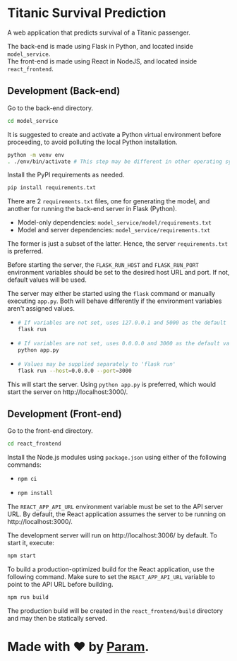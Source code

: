 # Titanic Survival Prediction
A web application that predicts survival of a Titanic passenger.

The back-end is made using Flask in Python, and located inside `model_service`.  
The front-end is made using React in NodeJS, and located inside `react_frontend`.

## Development (Back-end)
Go to the back-end directory.
``` bash
cd model_service
```

It is suggested to create and activate a Python virtual environment before proceeding, to avoid polluting the local Python installation.
``` bash
python -m venv env
. ./env/bin/activate # This step may be different in other operating systems
```

Install the PyPI requirements as needed.
``` bash
pip install requirements.txt
```

There are 2 `requirements.txt` files, one for generating the model, and another for running the back-end server in Flask (Python).
- Model-only dependencies: `model_service/model/requirements.txt`
- Model and server dependencies: `model_service/requirements.txt`

The former is just a subset of the latter. Hence, the server `requirements.txt` is preferred.

Before starting the server, the `FLASK_RUN_HOST` and `FLASK_RUN_PORT` environment variables should be set to the desired host URL and port. If not, default values will be used.

The server may either be started using the `flask` command or manually executing `app.py`. Both will behave differently if the environment variables aren't assigned values.
- ``` bash
  # If variables are not set, uses 127.0.0.1 and 5000 as the default values
  flask run
  ```
- ``` bash
  # If variables are not set, uses 0.0.0.0 and 3000 as the default values
  python app.py
  ```
- ``` bash
  # Values may be supplied separately to 'flask run'
  flask run --host=0.0.0.0 --port=3000
  ```

This will start the server. Using `python app.py` is preferred, which would start the server on http://localhost:3000/.

## Development (Front-end)
Go to the front-end directory.
``` bash
cd react_frontend
```

Install the Node.js modules using `package.json` using either of the following commands:
- ``` bash
  npm ci
  ```
- ``` bash
  npm install
  ```

The `REACT_APP_API_URL` environment variable must be set to the API server URL. By default, the React application assumes the server to be running on http://localhost:3000/.

The development server will run on http://localhost:3006/ by default. To start it, execute:
``` bash
npm start
```

To build a production-optimized build for the React application, use the following command. Make sure to set the `REACT_APP_API_URL` variable to point to the API URL before building.
``` bash
npm run build
```

The production build will be created in the `react_frontend/build` directory and may then be statically served.

# Made with ❤ by [Param](http://www.paramsid.com).
